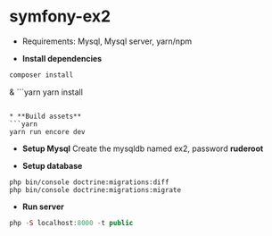 # symfony-ex2

* Requirements:
  Mysql, Mysql server, yarn/npm
  
* **Install dependencies** 
```PHP 
composer install
```
& ```yarn
yarn install 
```

* **Build assets**
```yarn
yarn run encore dev
```

* **Setup Mysql**
Create the mysqldb named ex2, password **ruderoot**

* **Setup database**
```Doctrine
php bin/console doctrine:migrations:diff
php bin/console doctrine:migrations:migrate
```
* **Run server** 
```PHP
php -S localhost:8000 -t public
```
